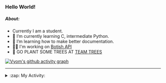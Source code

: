 ### Hello World!

##### About:
- Currently I am a student.
- 🌱 I’m currently learning C, intermediate Python.
- 🌱 I’m learning how to make better documentation.
- 👨‍💻 I'm working on [Botish API](https://github.com/Vyvy-vi/api)
- 🌱 GO PLANT SOME TREES AT [TEAM TREES](https://teamtrees.org/)

[![Vyom's github activity graph](https://activity-graph.herokuapp.com/graph?username=Vyvy-vi)](https://github.com/ashutosh00710/github-readme-activity-graph)

---
<details>
  <summary>:zap: My Activity:</summary>
  
<!--START_SECTION:waka-->
![Code Time](http://img.shields.io/badge/Code%20Time-741%20hrs%2024%20mins-blue)

**I'm a Night 🦉** 

```text
🌞 Morning    57 commits     ██░░░░░░░░░░░░░░░░░░░░░░░   7.92% 
🌆 Daytime    166 commits    █████░░░░░░░░░░░░░░░░░░░░   23.06% 
🌃 Evening    250 commits    ████████░░░░░░░░░░░░░░░░░   34.72% 
🌙 Night      247 commits    ████████░░░░░░░░░░░░░░░░░   34.31%

```
📅 **I'm Most Productive on Sunday** 

```text
Monday       69 commits     ██░░░░░░░░░░░░░░░░░░░░░░░   9.58% 
Tuesday      124 commits    ████░░░░░░░░░░░░░░░░░░░░░   17.22% 
Wednesday    116 commits    ████░░░░░░░░░░░░░░░░░░░░░   16.11% 
Thursday     104 commits    ███░░░░░░░░░░░░░░░░░░░░░░   14.44% 
Friday       77 commits     ██░░░░░░░░░░░░░░░░░░░░░░░   10.69% 
Saturday     84 commits     ███░░░░░░░░░░░░░░░░░░░░░░   11.67% 
Sunday       146 commits    █████░░░░░░░░░░░░░░░░░░░░   20.28%

```


📊 **This Week I Spent My Time On** 

```text
🔥 Editors: 
VS Code                  15 hrs 33 mins      ████████████████████████░   97.28% 
Vim                      26 mins             ░░░░░░░░░░░░░░░░░░░░░░░░░   2.72%

🐱‍💻 Projects: 
praise_backend_js        8 hrs 21 mins       █████████████░░░░░░░░░░░░   52.28% 
phishing-check-bot       6 hrs 33 mins       ██████████░░░░░░░░░░░░░░░   41.04% 
session-3-revision       42 mins             █░░░░░░░░░░░░░░░░░░░░░░░░   4.39% 
TEC-Discord-Automation   8 mins              ░░░░░░░░░░░░░░░░░░░░░░░░░   0.86% 
discord-bot-army         5 mins              ░░░░░░░░░░░░░░░░░░░░░░░░░   0.62%

```


 Last Updated on 21/04/2022 05:16:50 UTC
<!--END_SECTION:waka-->
</details>
